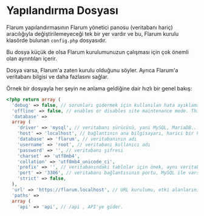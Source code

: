 # Yapılandırma Dosyası

Flarum yapılandırmasının Flarum yönetici panosu (veritabanı hariç) aracılığıyla değiştirilemeyeceği tek bir yer vardır ve bu, Flarum kurulu klasörde bulunan `config.php` dosyasıdır.

Bu dosya küçük de olsa Flarum kurulumunuzun çalışması için çok önemli olan ayrıntıları içerir.

Dosya varsa, Flarum'a zaten kurulu olduğunu söyler. Ayrıca Flarum'a veritabanı bilgisi ve daha fazlasını sağlar.

Örnek bir dosyayla her şeyin ne anlama geldiğine dair hızlı bir genel bakış:

```php
<?php return array (
  'debug' => false, // sorunları gidermek için kullanılan hata ayıklama modunu etkinleştirir veya devre dışı bırakır
  'offline' => false, // enables or disables site maintenance mode. This makes your site inaccessible to all users (including admins).
  'database' =>
  array (
    'driver' => 'mysql', // veritabanı sürücüsü, yani MySQL, MariaDB... MySQL, MariaDB...
    'host' => 'localhost', // bağlantının ana bilgisayarı, harici bir hizmet kullanılmadığı sürece çoğu durumda localhost
    'database' => 'flarum', // veritabanının adı
    'username' => 'root', // veritabanı kullanıcı adı
    'password' => '', // veritabanı şifresi
    'charset' => 'utf8mb4',
    'collation' => 'utf8mb4_unicode_ci',
    'prefix' => '', // veritabanındaki tablolar için önek, aynı veritabanını başka bir hizmetle paylaşıyorsanız kullanışlıdır
    'port' => '3306', // veritabanı bağlantısının portu, MySQL ile varsayılan olarak 3306'dır
    'strict' => false,
  ),
  'url' => 'https://flarum.localhost', // URL kurulumu, etki alanlarını değiştirirseniz bunu değiştirmek isteyeceksiniz
  'paths' =>
  array (
    'api' => 'api', // /api , API'ye gider.
```
